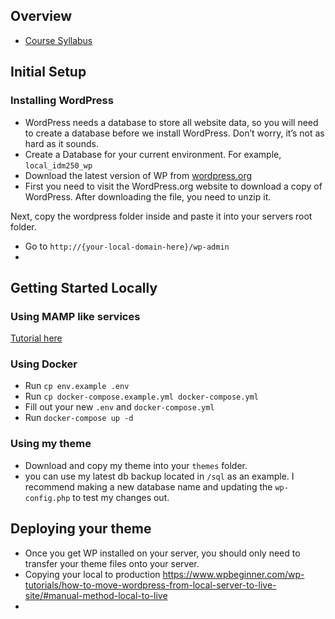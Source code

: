 

## Overview

- [Course Syllabus](https://github.com/mrpaulphan/idm250/blob/master/_instructor_materials/syllabus.md)

## Initial Setup

### Installing WordPress

- WordPress needs a database to store all website data, so you will need to create a database before we install WordPress. Don’t worry, it’s not as hard as it sounds.
- Create a Database for your current environment. For example, `local_idm250_wp`
- Download the latest version of WP from [wordpress.org](https://wordpress.org/download/)
- First you need to visit the WordPress.org website to download a copy of WordPress. After downloading the file, you need to unzip it.

Next, copy the wordpress folder inside and paste it into your servers root folder.

- Go to `http://{your-local-domain-here}/wp-admin`
-

## Getting Started Locally

### Using MAMP like services

[Tutorial here](https://www.wpbeginner.com/wp-tutorials/how-to-install-wordpress-locally-on-mac-using-mamp/)

### Using Docker

- Run `cp env.example .env`
- Run `cp docker-compose.example.yml docker-compose.yml`
- Fill out your new `.env` and `docker-compose.yml`
- Run `docker-compose up -d`

### Using my theme

- Download and copy my theme into your `themes` folder.
- you can use my latest db backup located in `/sql` as an example. I recommend making a new database name and updating the `wp-config.php` to test my changes out.

## Deploying your theme

- Once you get WP installed on your server, you should only need to transfer your theme files onto your server.
- Copying your local to production https://www.wpbeginner.com/wp-tutorials/how-to-move-wordpress-from-local-server-to-live-site/#manual-method-local-to-live
-
